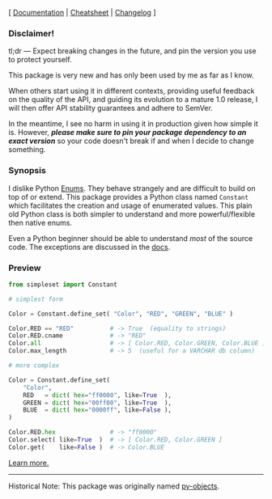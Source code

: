 \[ [Documentation](https://simpleset.readthedocs.io/en/latest/) | [Cheatsheet](https://simpleset.readthedocs.io/en/latest/cheatsheet/) | [Changelog](https://github.com/odigity/simpleset/blob/master/CHANGELOG.md) \]

### Disclaimer!

tl;dr — Expect breaking changes in the future, and pin the version you use to protect yourself.

This package is very new and has only been used by me as far as I know.

When others start using it in different contexts, providing useful feedback on the quality of the API, and guiding its evolution to a mature 1.0 release, I will then offer API stability guarantees and adhere to SemVer.

In the meantime, I see no harm in using it in production given how simple it is.  However, _**please make sure to pin your package dependency to an exact version**_ so your code doesn't break if and when I decide to change something.

### Synopsis

I dislike Python [Enums](https://docs.python.org/3/library/enum.html).  They behave strangely and are difficult to build on top of or extend.  This package provides a Python class named `Constant` which facilitates the creation and usage of enumerated values.  This plain old Python class is both simpler to understand and more powerful/flexible then native enums.

Even a Python beginner should be able to understand *most* of the source code.  The exceptions are discussed in the [docs](https://simpleset.readthedocs.io/en/latest/implementation/).

### Preview

```python
from simpleset import Constant

# simplest form

Color = Constant.define_set( "Color", "RED", "GREEN", "BLUE" )

Color.RED == "RED"          # -> True  (equality to strings)
Color.RED.cname             # -> "RED"
Color.all                   # -> [ Color.RED, Color.GREEN, Color.BLUE ]
Color.max_length            # -> 5  (useful for a VARCHAR db column)

# more complex

Color = Constant.define_set(
    "Color",
    RED   = dict( hex="ff0000", like=True  ),
    GREEN = dict( hex="00ff00", like=True  ),
    BLUE  = dict( hex="0000ff", like=False ),
)

Color.RED.hex               # -> "ff0000"
Color.select( like=True  )  # -> [ Color.RED, Color.GREEN ]
Color.get(    like=False )  # -> Color.BLUE
```

[Learn more.](https://simpleset.readthedocs.io/en/latest/)

---

Historical Note:  This package was originally named [py-objects](https://pypi.org/projects/py-objects/).
